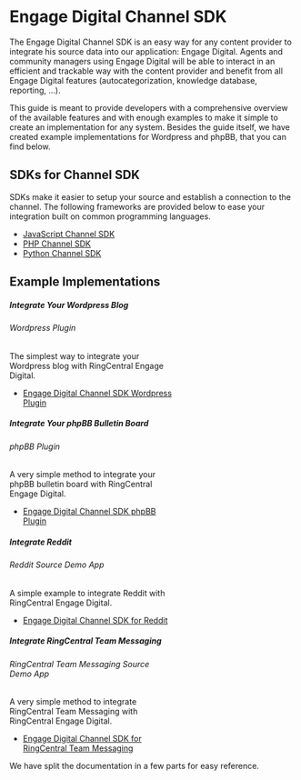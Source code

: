 # Engage Digital Channel SDK

The Engage Digital Channel SDK is an easy way for any content provider to integrate his source data into our application: Engage Digital. Agents and community managers using Engage Digital will be able to interact in an efficient and trackable way with the content provider and benefit from all Engage Digital features (autocategorization, knowledge database, reporting, ...).

This guide is meant to provide developers with a comprehensive overview of the available features and with enough examples to make it simple to create an implementation for any system. Besides the guide itself, we have created example implementations for Wordpress and phpBB, that you can find below.

## SDKs for Channel SDK

SDKs make it easier to setup your source and establish a connection to the channel. The following frameworks are provided below to ease your integration built on common programming languages.

* [JavaScript Channel SDK](https://github.com/ringcentral/engage-digital-source-sdk-js)
* [PHP Channel SDK](https://github.com/ringcentral/engage-digital-source-sdk)
* [Python Channel SDK](https://github.com/ringcentral/engage-digital-source-sdk-python)

## Example Implementations

<div class="card-deck">

  <div class="card" style="width: 18rem;">
    <div class="card-body pt-0 pb-0">
      <h5 class="card-title">Integrate Your Wordpress Blog</h5>
      <h6 class="card-subtitle mb-2 text-muted">Wordpress Plugin</h6>
      <p class="card-text">The simplest way to integrate your Wordpress blog with RingCentral Engage Digital.</p>
      <ul class="pl-0 ml-4">
      <li><a href="https://github.com/ringcentral-tutorials/engage-digital-source-sdk-wordpress-plugin" class="card-link">Engage Digital Channel SDK Wordpress Plugin</a></li>
      </ul>
    </div>
  </div>

  <div class="card" style="width: 18rem;">
    <div class="card-body pt-0 pb-0">
      <h5 class="card-title">Integrate Your phpBB Bulletin Board</h5>
      <h6 class="card-subtitle mb-2 text-muted">phpBB Plugin</h6>
      <p class="card-text">A very simple method to integrate your phpBB bulletin board with RingCentral Engage Digital.</p>
      <ul class="pl-0 ml-4">
      <li><a href="https://github.com/ringcentral/engage-digital-source-sdk/tree/master/engage-digital-source-sdk-php-samples/phpbb" class="card-link">Engage Digital Channel SDK phpBB Plugin</a></li>
      </ul>
    </div>
  </div>
</div>

<div class="card-deck">

  <div class="card" style="width: 18rem;">
    <div class="card-body pt-0 pb-0">
      <h5 class="card-title">Integrate Reddit</h5>
      <h6 class="card-subtitle mb-2 text-muted">Reddit Source Demo App</h6>
      <p class="card-text">A simple example to integrate Reddit with RingCentral Engage Digital.</p>
      <ul class="pl-0 ml-4">
      <li><a href="https://github.com/ringcentral/engage-digital-sdk-source-reddit" class="card-link">Engage Digital Channel SDK for Reddit</a></li>
      </ul>
    </div>
  </div>

  <div class="card" style="width: 18rem;">
    <div class="card-body pt-0 pb-0">
      <h5 class="card-title">Integrate RingCentral Team Messaging</h5>
      <h6 class="card-subtitle mb-2 text-muted">RingCentral Team Messaging Source Demo App</h6>
      <p class="card-text">A very simple method to integrate RingCentral Team Messaging with RingCentral Engage Digital.</p>
      <ul class="pl-0 ml-4">
      <li><a href="https://github.com/ringcentral/engage-digital-sdk-source-glip" class="card-link">Engage Digital Channel SDK for RingCentral Team Messaging</a></li>
      </ul>
    </div>
  </div>
</div>

We have split the documentation in a few parts for easy reference.
